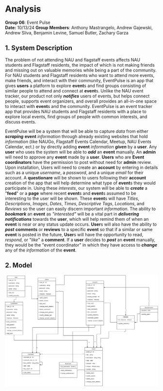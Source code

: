 # Analysis

**Group 06**: Event Pulse  
**Date:** 10/13/24
**Group Members**: Anthony Mastrangelo, Andrew Gajewski, Andrew Sliva, Benjamin Levine, Samuel Butler, Zachary Garza  

## 1. System Description

The problem of not attending NAU and flagstaff events affects NAU students and Flagstaff residents, the impact of which is not making friends and missing out on valuable memories while being a part of the community. For NAU students and Flagstaff residents who want to attend more events, make friends, and interact with their community, EventPulse is an app that gives **users** a platform to explore **event**s and find groups consisting of similar people to attend and connect at **event**s. Unlike the NAU event tracker, our product not only ***notifies*** users of events, but helps connect people, supports event organizers, and overall provides an all-in-one space to interact with **event**s and the community. EventPulse is an event tracker app that provides NAU students and Flagstaff residents with a place to explore local events, find groups of people with common interests, and discuss events. 

EventPulse will be a system that will be able to capture *data* from either ***scraping*** **event** *information* through already existing websites that hold *information* (like NAUGo, Flagstaff Events Calendar, Meetup, NAU Events Calendar, ect.) or by directly adding **event** *information* ***given*** by a **user**. Any **user** who uses the system will be able to ***add*** an **event** manually. An **admin** will need to approve any **event** made by a **user**. **Users** who are **Event coordinators** have the permission to post without need for **admin** review. Upon installation, Users will need to create an **account** by entering in details such as a unique *username*, a *password*, and a unique *email* for their account. A **questionare** will be shown to users following their **account** creation of the app that will help determine what type of **event**s they would participate in. Using these *interests*, our system will be able to ***create*** a "**feed**" or a **page** where recent **event**s and **event**s assumed to be interesting to the user will be shown. These **event**s will have *Titles*, *Descriptions*, *Images*, *Dates*, *Times*, *Descriptive Tags*, *Locations*, and *Reviews* so the user can easily discern important *information*. The ability to ***bookmark*** an **event** as *"interested"* will be a vital part in ***delivering notifications*** towards the **user**, which will help remind them of when an **event** is near or any status update occurs. **User**s will also have the ability to ***post*** **comments** or **reviews** to a specific **event** so that if a similar or same **event** is posted in the future, **User**s will have the opportunity to read, *respond*, or "*like*" a **comment**. If a **user** decides to ***post*** an **event** manually, they would be the "event coordinator" in which they have access to ***change*** any of the *information* of the **event**. 


## 2. Model
<img src="/project_documentation/D3_media/d3ClassDiagram.png">




